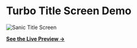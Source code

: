 # Turbo Title Screen Demo

![Sanic Title Screen](./preview.gif)

**[See the Live Preview &rarr;](https://luminous-gumdrop-34accb.netlify.app/)**